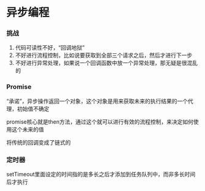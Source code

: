# 异步编程

### 挑战

1. 代码可读性不好，“回调地狱”
2. 不好进行流程控制，比如说要获取到全部三个请求之后，然后才进行下一步
3. 不好进行异常处理，如果说一个回调函数中放一个异常处理，那无疑是很混乱的



### Promise

“承诺”，异步操作返回一个对象，这个对象是用来获取未来的执行结果的一个代理，初始值不确定

promise核心就是then方法，通过这个就可以进行有效的流程控制，来决定如何使用这个未来的值

将传统的回调变成了链式的



### 定时器

setTimeout里面设定的时间指的是多长之后才添加到任务队列中，而非多长时间后才执行